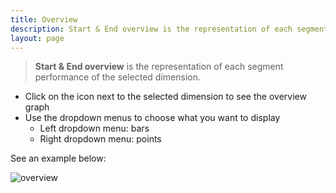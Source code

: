 ```yaml
---
title: Overview
description: Start & End overview is the representation of each segment performance of the selected dimension.
layout: page
---
```


> **Start & End overview** is the representation of each segment performance of the selected dimension.

* Click on the icon next to the selected dimension to see the overview graph
* Use the dropdown menus to choose what you want to display
    * Left dropdown menu: bars
    * Right dropdown menu: points

See an example below:

![overview]({{site.url}}/{{site.baseurl}}/core_app/compare/web_application/menu/images/StartEndHelper.gif)
